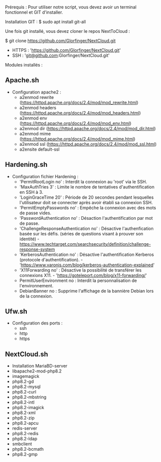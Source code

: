 Prérequis : 
Pour utiliser notre script, vous devez avoir un terminal fonctionnel et GIT d'installer. 

Installation GIT : $ sudo apt install git-all

Une fois git installé, vous devez cloner le repos NextToCloud :

$ git clone https://github.com/Glorfinger/NextCloud.git

- HTTPS : 'https://github.com/Glorfinger/NextCloud.git'
- SSH : 'git@github.com:Glorfinger/NextCloud.git'

Modules installés : 

## Apache.sh
 - Configuration apache2 :
    * a2enmod rewrite (https://httpd.apache.org/docs/2.4/mod/mod_rewrite.html)
    * a2enmod headers (https://httpd.apache.org/docs/2.4/mod/mod_headers.html)
    * a2enmod env (https://httpd.apache.org/docs/2.4/mod/mod_env.html)
    * a2enmod dir (https://httpd.apache.org/docs/2.4/mod/mod_dir.html)
    * a2enmod mime (https://httpd.apache.org/docs/2.4/mod/mod_mime.html)
    * a2enmod ssl (https://httpd.apache.org/docs/2.4/mod/mod_ssl.html)
    * a2ensite default-ssl

## Hardening.sh
- Configuration fichier Hardening : 
  * 'PermitRootLogin no' : Interdit la connexion au 'root' via le SSH.
  * 'MaxAuthTries 3' : Limite le nombre de tentatives d'authentification en SSH à 3.
  * 'LoginGraceTime 20' : Période de 20 secondes pendant lesquelles l'utilisateur doit se connecter après avoir établi sa connexion SSH.
  * 'PermitEmptyPasswords no' : Empêche la connexion avec des mots de passe vides.
  * 'PasswordAuthentication no' : Désaction l'authentification par mot de passe.
  * 'ChallengeResponseAuthentication no' : Désactive l'authenfication basée sur les défis. (séries de questions visant à prouver son identité) - https://www.techtarget.com/searchsecurity/definition/challenge-response-system
  * 'KerberosAuthentication no' : Désactive l'authentification Kerberos (protocole d'authentification). - 'https://www.varonis.com/blog/kerberos-authentication-explained'
  * 'X11Forwarding no' : Désactive la possibilité de transférer les connexions X11. - 'https://goteleport.com/blog/x11-forwarding/'
  * PermitUserEnvironment no : Interdit la personnalisation de l'environnement.
  * DebianBanner no : Supprime l'affichage de la bannière Debian lors de la connexion. 

## Ufw.sh
 - Configuration des ports :
   * ssh
   * http
   * https

## NextCloud.sh
 - Installation MariaBD-server
 - libapache2-mod-php8.2
 - imagemagick
 - php8.2-gd
 - php8.2-mysql
 - php8.2-curl
 - php8.2-mbstring
 - php8.2-intl
 - php8.2-imagick
 - php8.2-xml
 - php8.2-zip
 - php8.2-apcu
 - redis-server
 - php8.2-redis
 - php8.2-ldap
 - smbclient
 - php8.2-bcmath
 - php8.2-gmp
